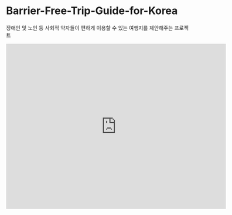 # Barrier-Free-Trip-Guide-for-Korea
장애인 및 노인 등 사회적 약자들이 편하게 이용할 수 있는 여행지를 제안해주는 프로젝트

<iframe width="600" height="450" src="https://lookerstudio.google.com/embed/reporting/53b82d46-658e-4ef4-b406-256f0fb314a6/page/ql4WD" frameborder="0"   style="border:0" allowfullscreen></iframe>
